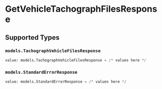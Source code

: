 # GetVehicleTachographFilesResponse


## Supported Types

### `models.TachographVehicleFilesResponse`

```python
value: models.TachographVehicleFilesResponse = /* values here */
```

### `models.StandardErrorResponse`

```python
value: models.StandardErrorResponse = /* values here */
```

